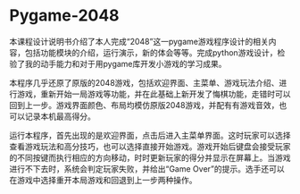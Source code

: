 # Pygame-2048

本课程设计说明书介绍了本人完成“2048”这一pygame游戏程序设计的相关内容，包括功能模块的介绍，运行演示，新的体会等等。完成python游戏设计，检验了我的动手能力和对于用pygame库开发小游戏的学习成果。

本程序几乎还原了原版的2048游戏，包括欢迎界面、主菜单、游戏玩法介绍、进行游戏，重新开始一局游戏等功能，并在此基础上新开发了悔棋功能，走错时可以回到上一步。游戏界面颜色、布局均模仿原版2048游戏，并配有有游戏音效，也可以记录本机最高得分。	

运行本程序，首先出现的是欢迎界面，点击后进入主菜单界面。这时玩家可以选择查看游戏玩法和高分技巧，也可以选择直接开始游戏。游戏开始后键盘会接受玩家的不同按键而执行相应的方向移动，时时更新玩家的得分并显示在屏幕上。当游戏进行不下去时，系统会判定玩家失败，并给出“Game Over”的提示。选手还可以在游戏中选择重开本局游戏和回退到上一步两种操作。